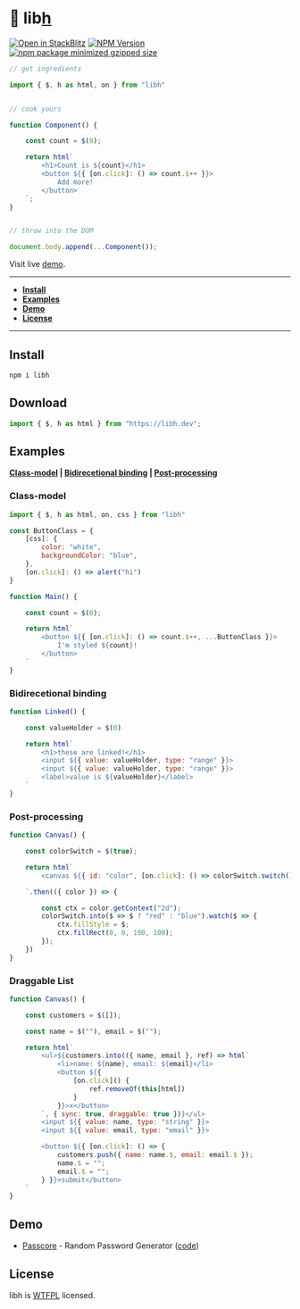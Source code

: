 # 🐛 lib[h](https://libh.js.org)
[![Open in StackBlitz](https://developer.stackblitz.com/img/open_in_stackblitz_small.svg)](https://stackblitz.com/edit/vitejs-vite-vcga6uwx?file=main.js)
[![NPM Version](https://img.shields.io/npm/v/libh?logo=npm&color=%23CC3534)](https://www.npmjs.com/package/libh)
[![npm package minimized gzipped size](https://img.shields.io/bundlejs/size/libh?logo=stackblitz)](https://bundlephobia.com/package/libh)
```javascript
// get ingredients

import { $, h as html, on } from "libh"


// cook yours

function Component() {

    const count = $(0);

    return html`
        <h1>Count is ${count}</h1>
        <button ${{ [on.click]: () => count.$++ }}>
            Add more!
        </button>
    `;
}


// throw into the DOM

document.body.append(...Component());
```

Visit live [demo](https://ihasq.com/libh/demo/count).

---
- **[Install](#install)**
- **[Examples](#examples)**
- **[Demo](#demo)**
- **[License](#license)**

---

## Install
```sh
npm i libh
```

## Download
```javascript
import { $, h as html } from "https://libh.dev";
```

## Examples
**[Class-model](#class-model) | [Bidirecetional binding](#bidirecetional-binding) | [Post-processing](#post-processing)**

### Class-model
```javascript
import { $, h as html, on, css } from "libh"

const ButtonClass = {
    [css]: {
        color: "white",
        backgroundColor: "blue",
    },
    [on.click]: () => alert("hi")
}

function Main() {

    const count = $(0);

    return html`
        <button ${{ [on.click]: () => count.$++, ...ButtonClass }}>
            I'm styled ${count}!
        </button>
    `
}
```

### Bidirecetional binding
```javascript
function Linked() {

    const valueHolder = $(0)

    return html`
        <h1>these are linked!</h1>
        <input ${{ value: valueHolder, type: "range" }}>
        <input ${{ value: valueHolder, type: "range" }}>
        <label>value is ${valueHolder}</label>
    `
}
```

### Post-processing
```javascript
function Canvas() {

    const colorSwitch = $(true);

    return html`
        <canvas ${{ id: "color", [on.click]: () => colorSwitch.switch() }}></canvas>

    `.then(({ color }) => {

        const ctx = color.getContext("2d");
        colorSwitch.into($ => $ ? "red" : "blue").watch($ => {
            ctx.fillStyle = $;
            ctx.fillRect(0, 0, 100, 100);
        });
    })
}
```

### Draggable List
```javascript
function Canvas() {

    const customers = $([]);

    const name = $(""), email = $("");

    return html`
        <ul>${customers.into(({ name, email }, ref) => html`
            <li>name: ${name}, email: ${email}</li>
            <button ${{
                [on.click]() {
                    ref.removeOf(this[html])
                }
            }}>x</button>
        `, { sync: true, draggable: true })}</ul>
        <input ${{ value: name, type: "string" }}>
        <input ${{ value: email, type: "email" }}>

        <button ${{ [on.click]: () => {
            customers.push({ name: name.$, email: email.$ });
            name.$ = "";
            email.$ = "";
        } }}>submit</button>
    `
}
```

## Demo
+ [Passcore](https://ihasq.com/passcore) - Random Password Generator ([code](https://github.com/ihasq/passcore))

## License

libh is [WTFPL](http://www.wtfpl.net/about/) licensed.
